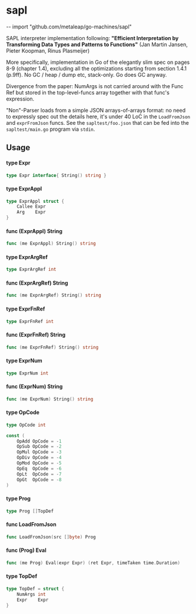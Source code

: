 # sapl
--
    import "github.com/metaleap/go-machines/sapl"

SAPL interpreter implementation following: **"Efficient Interpretation by
Transforming Data Types and Patterns to Functions"** (Jan Martin Jansen, Pieter
Koopman, Rinus Plasmeijer)

More specifically, implementation in Go of the elegantly slim spec on pages 8-9
(chapter 1.4), excluding all the optimizations starting from section 1.4.1
(p.9ff). No GC / heap / dump etc, stack-only. Go does GC anyway.

Divergence from the paper: NumArgs is not carried around with the Func Ref but
stored in the top-level-funcs array together with that func's expression.

"Non"-Parser loads from a simple JSON arrays-of-arrays format: no need to
expressly spec out the details here, it's under 40 LoC in the `LoadFromJson` and
`exprFromJson` funcs. See the `sapltest/foo.json` that can be fed into the
`sapltest/main.go` program via `stdin`.

## Usage

#### type Expr

```go
type Expr interface{ String() string }
```


#### type ExprAppl

```go
type ExprAppl struct {
	Callee Expr
	Arg    Expr
}
```


#### func (ExprAppl) String

```go
func (me ExprAppl) String() string
```

#### type ExprArgRef

```go
type ExprArgRef int
```


#### func (ExprArgRef) String

```go
func (me ExprArgRef) String() string
```

#### type ExprFnRef

```go
type ExprFnRef int
```


#### func (ExprFnRef) String

```go
func (me ExprFnRef) String() string
```

#### type ExprNum

```go
type ExprNum int
```


#### func (ExprNum) String

```go
func (me ExprNum) String() string
```

#### type OpCode

```go
type OpCode int
```


```go
const (
	OpAdd OpCode = -1
	OpSub OpCode = -2
	OpMul OpCode = -3
	OpDiv OpCode = -4
	OpMod OpCode = -5
	OpEq  OpCode = -6
	OpLt  OpCode = -7
	OpGt  OpCode = -8
)
```

#### type Prog

```go
type Prog []TopDef
```


#### func  LoadFromJson

```go
func LoadFromJson(src []byte) Prog
```

#### func (Prog) Eval

```go
func (me Prog) Eval(expr Expr) (ret Expr, timeTaken time.Duration)
```

#### type TopDef

```go
type TopDef = struct {
	NumArgs int
	Expr    Expr
}
```
